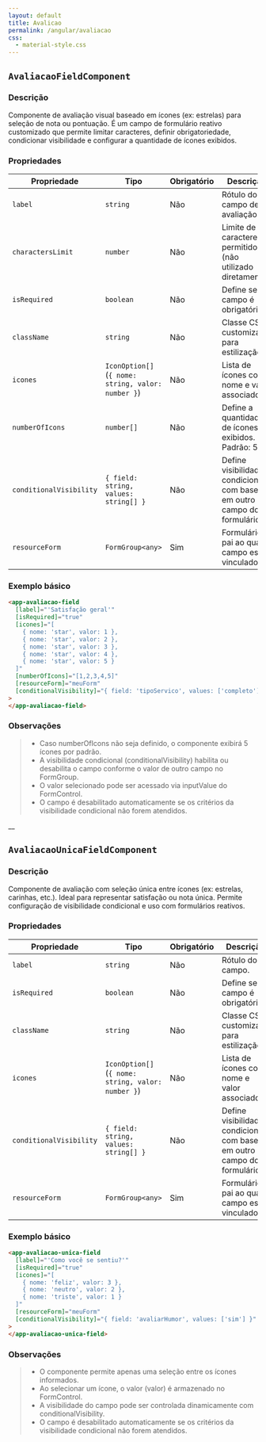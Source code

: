 ```yaml
---
layout: default
title: Avalicao
permalink: /angular/avaliacao
css:
  - material-style.css
---
```


## `AvaliacaoFieldComponent`

### Descrição

Componente de avaliação visual baseado em ícones (ex: estrelas) para seleção de nota ou pontuação. É um campo de formulário reativo customizado que permite limitar caracteres, definir obrigatoriedade, condicionar visibilidade e configurar a quantidade de ícones exibidos.

### Propriedades

| Propriedade             | Tipo                                               | Obrigatório | Descrição                                                              | Exemplo                                  |
| ----------------------- | -------------------------------------------------- | ----------- | ---------------------------------------------------------------------- | ---------------------------------------- |
| `label`                 | `string`                                           | Não         | Rótulo do campo de avaliação.                                          | `"Avaliação do serviço"`                 |
| `charactersLimit`       | `number`                                           | Não         | Limite de caracteres permitido (não utilizado diretamente).            | `100`                                    |
| `isRequired`            | `boolean`                                          | Não         | Define se o campo é obrigatório.                                       | `true`                                   |
| `className`             | `string`                                           | Não         | Classe CSS customizada para estilização.                               | `"avaliacao-custom"`                     |
| `icones`                | `IconOption[]` (`{ nome: string, valor: number }`) | Não         | Lista de ícones com nome e valor associados.                           | `[ { nome: "estrela", valor: 1 }, ... ]` |
| `numberOfIcons`         | `number[]`                                         | Não         | Define a quantidade de ícones exibidos. Padrão: 5.                     | `[1, 2, 3, 4, 5]`                        |
| `conditionalVisibility` | `{ field: string, values: string[] }`              | Não         | Define visibilidade condicional com base em outro campo do formulário. | `{ field: "tipo", values: ["sim"] }`     |
| `resourceForm`          | `FormGroup<any>`                                   | Sim         | Formulário pai ao qual o campo está vinculado.                         | `formGroupInstance`                      |

### Exemplo básico

```html
<app-avaliacao-field
  [label]="'Satisfação geral'"
  [isRequired]="true"
  [icones]="[
    { nome: 'star', valor: 1 },
    { nome: 'star', valor: 2 },
    { nome: 'star', valor: 3 },
    { nome: 'star', valor: 4 },
    { nome: 'star', valor: 5 }
  ]"
  [numberOfIcons]="[1,2,3,4,5]"
  [resourceForm]="meuForm"
  [conditionalVisibility]="{ field: 'tipoServico', values: ['completo'] }"
>
</app-avaliacao-field>
```

### Observações

> - Caso numberOfIcons não seja definido, o componente exibirá 5 ícones por padrão.
> - A visibilidade condicional (conditionalVisibility) habilita ou desabilita o campo conforme o valor de outro campo no FormGroup.
> - O valor selecionado pode ser acessado via inputValue do FormControl.
> - O campo é desabilitado automaticamente se os critérios da visibilidade condicional não forem atendidos.

\_\_

## `AvaliacaoUnicaFieldComponent`

### Descrição

Componente de avaliação com seleção única entre ícones (ex: estrelas, carinhas, etc.). Ideal para representar satisfação ou nota única. Permite configuração de visibilidade condicional e uso com formulários reativos.

### Propriedades

| Propriedade             | Tipo                                               | Obrigatório | Descrição                                                              | Exemplo                                                     |
| ----------------------- | -------------------------------------------------- | ----------- | ---------------------------------------------------------------------- | ----------------------------------------------------------- |
| `label`                 | `string`                                           | Não         | Rótulo do campo.                                                       | `"Nota geral"`                                              |
| `isRequired`            | `boolean`                                          | Não         | Define se o campo é obrigatório.                                       | `true`                                                      |
| `className`             | `string`                                           | Não         | Classe CSS customizada para estilização.                               | `"avaliacao-unica"`                                         |
| `icones`                | `IconOption[]` (`{ nome: string, valor: number }`) | Não         | Lista de ícones com nome e valor associados.                           | `[ { nome: "bom", valor: 1 }, { nome: "ruim", valor: 0 } ]` |
| `conditionalVisibility` | `{ field: string, values: string[] }`              | Não         | Define visibilidade condicional com base em outro campo do formulário. | `{ field: "mostrarNota", values: ["sim"] }`                 |
| `resourceForm`          | `FormGroup<any>`                                   | Sim         | Formulário pai ao qual o campo está vinculado.                         | `formGroupInstance`                                         |

### Exemplo básico

```html
<app-avaliacao-unica-field
  [label]="'Como você se sentiu?'"
  [isRequired]="true"
  [icones]="[
    { nome: 'feliz', valor: 3 },
    { nome: 'neutro', valor: 2 },
    { nome: 'triste', valor: 1 }
  ]"
  [resourceForm]="meuForm"
  [conditionalVisibility]="{ field: 'avaliarHumor', values: ['sim'] }"
>
</app-avaliacao-unica-field>
```

### Observações

> - O componente permite apenas uma seleção entre os ícones informados.
> - Ao selecionar um ícone, o valor (valor) é armazenado no FormControl.
> - A visibilidade do campo pode ser controlada dinamicamente com conditionalVisibility.
> - O campo é desabilitado automaticamente se os critérios da visibilidade condicional não forem atendidos.
